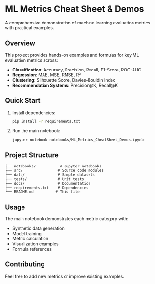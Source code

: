 # ML Metrics Cheat Sheet & Demos

A comprehensive demonstration of machine learning evaluation metrics with practical examples.

## Overview

This project provides hands-on examples and formulas for key ML evaluation metrics across:
- **Classification**: Accuracy, Precision, Recall, F1-Score, ROC-AUC
- **Regression**: MAE, MSE, RMSE, R²
- **Clustering**: Silhouette Score, Davies-Bouldin Index
- **Recommendation Systems**: Precision@K, Recall@K

## Quick Start

1. Install dependencies:
   ```bash
   pip install -r requirements.txt
   ```

2. Run the main notebook:
   ```bash
   jupyter notebook notebooks/ML_Metrics_CheatSheet_Demos.ipynb
   ```

## Project Structure

```
├── notebooks/           # Jupyter notebooks
├── src/                # Source code modules
├── data/               # Sample datasets
├── tests/              # Unit tests
├── docs/               # Documentation
├── requirements.txt    # Dependencies
└── README.md          # This file
```

## Usage

The main notebook demonstrates each metric category with:
- Synthetic data generation
- Model training
- Metric calculation
- Visualization examples
- Formula references

## Contributing

Feel free to add new metrics or improve existing examples.